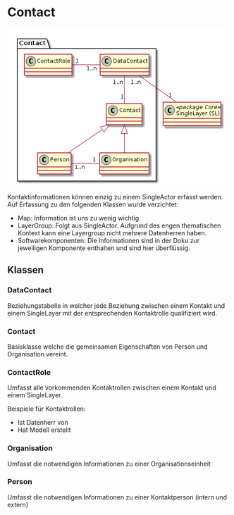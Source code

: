 # Contact

![Contact](../puml_output/simi_contact.png) 

Kontaktinformationen können einzig zu einem SingleActor erfasst werden. Auf Erfassung zu den folgenden Klassen wurde
verzichtet:
* Map: Information ist uns zu wenig wichtig
* LayerGroup: Folgt aus SingleActor. Aufgrund des engen thematischen Kontext kann eine Layergroup nicht mehrere Datenherren haben.
* Softwarekomponenten: Die Informationen sind in der Doku zur jeweiligen Komponente enthalten und sind hier überflüssig. 

## Klassen

### DataContact

Beziehungstabelle in welcher jede Beziehung zwischen einem Kontakt und einem SingleLayer mit der entsprechenden Kontaktrolle qualifiziert wird.

### Contact

Basisklasse welche die gemeinsamen Eigenschaften von Person und Organisation vereint.

### ContactRole

Umfasst alle vorkommenden Kontaktrollen zwischen einem Kontakt und einem SingleLayer.

Beispiele für Kontaktrollen:
* Ist Datenherr von
* Hat Modell erstellt

### Organisation

Umfasst die notwendigen Informationen zu einer Organisationseinheit

### Person

Umfasst die notwendigen Informationen zu einer Kontaktperson (intern und extern)